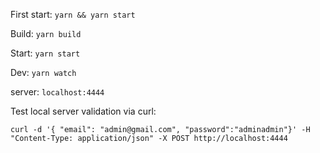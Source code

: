 First start: `yarn && yarn start`

Build: `yarn build`

Start: `yarn start`

Dev: `yarn watch`

server: `localhost:4444`

Test local server validation via curl:

```
curl -d '{ "email": "admin@gmail.com", "password":"adminadmin"}' -H "Content-Type: application/json" -X POST http://localhost:4444
```
